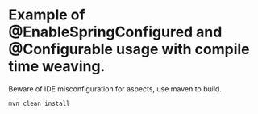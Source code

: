 # Example of @EnableSpringConfigured and @Configurable usage with compile time weaving.

Beware of IDE misconfiguration for aspects, use maven to build.

``mvn clean install``
